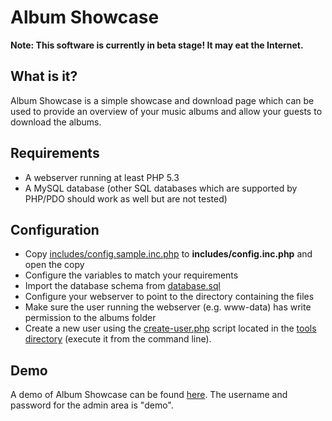 # Album Showcase

**Note: This software is currently in beta stage! It may eat the Internet.**

## What is it?

Album Showcase is a simple showcase and download page which can be used to provide an overview of your music albums and allow your guests to download the albums.

## Requirements

   * A webserver running at least PHP 5.3
   * A MySQL database (other SQL databases which are supported by PHP/PDO should work as well but are not tested)

## Configuration

   * Copy [includes/config.sample.inc.php](/includes/config.sample.inc.php) to **includes/config.inc.php** and open the copy
   * Configure the variables to match your requirements
   * Import the database schema from [database.sql](/tools/database.sql)
   * Configure your webserver to point to the directory containing the files
   * Make sure the user running the webserver (e.g. www-data) has write permission to the albums folder
   * Create a new user using the [create-user.php](/tools/create-user.php) script located in the [tools directory](/tools) (execute it from the command line).

## Demo

A demo of Album Showcase can be found [here](http://albumshowcase-demo.selfcoders.com). The username and password for the admin area is "demo".